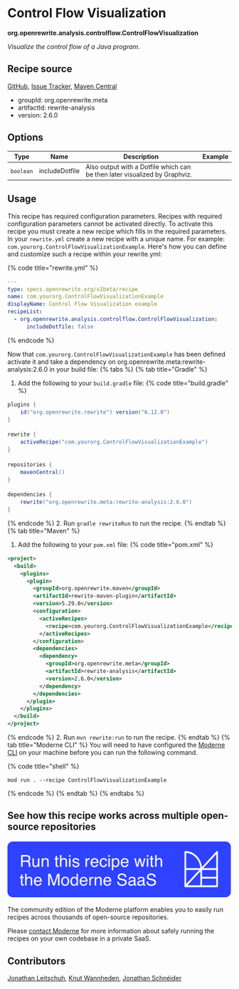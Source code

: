 # Control Flow Visualization

**org.openrewrite.analysis.controlflow.ControlFlowVisualization**

_Visualize the control flow of a Java program._

## Recipe source

[GitHub](https://github.com/openrewrite/rewrite-analysis/blob/main/src/main/java/org/openrewrite/analysis/controlflow/ControlFlowVisualization.java), [Issue Tracker](https://github.com/openrewrite/rewrite-analysis/issues), [Maven Central](https://central.sonatype.com/artifact/org.openrewrite.meta/rewrite-analysis/2.6.0/jar)

* groupId: org.openrewrite.meta
* artifactId: rewrite-analysis
* version: 2.6.0

## Options

| Type | Name | Description | Example |
| -- | -- | -- | -- |
| `boolean` | includeDotfile | Also output with a Dotfile which can be then later visualized by Graphviz. |  |


## Usage

This recipe has required configuration parameters. Recipes with required configuration parameters cannot be activated directly. To activate this recipe you must create a new recipe which fills in the required parameters. In your `rewrite.yml` create a new recipe with a unique name. For example: `com.yourorg.ControlFlowVisualizationExample`.
Here's how you can define and customize such a recipe within your rewrite.yml:

{% code title="rewrite.yml" %}
```yaml
---
type: specs.openrewrite.org/v1beta/recipe
name: com.yourorg.ControlFlowVisualizationExample
displayName: Control Flow Visualization example
recipeList:
  - org.openrewrite.analysis.controlflow.ControlFlowVisualization:
      includeDotfile: false
```
{% endcode %}

Now that `com.yourorg.ControlFlowVisualizationExample` has been defined activate it and take a dependency on org.openrewrite.meta:rewrite-analysis:2.6.0 in your build file:
{% tabs %}
{% tab title="Gradle" %}
1. Add the following to your `build.gradle` file:
{% code title="build.gradle" %}
```groovy
plugins {
    id("org.openrewrite.rewrite") version("6.12.0")
}

rewrite {
    activeRecipe("com.yourorg.ControlFlowVisualizationExample")
}

repositories {
    mavenCentral()
}

dependencies {
    rewrite("org.openrewrite.meta:rewrite-analysis:2.6.0")
}
```
{% endcode %}
2. Run `gradle rewriteRun` to run the recipe.
{% endtab %}
{% tab title="Maven" %}
1. Add the following to your `pom.xml` file:
{% code title="pom.xml" %}
```xml
<project>
  <build>
    <plugins>
      <plugin>
        <groupId>org.openrewrite.maven</groupId>
        <artifactId>rewrite-maven-plugin</artifactId>
        <version>5.29.0</version>
        <configuration>
          <activeRecipes>
            <recipe>com.yourorg.ControlFlowVisualizationExample</recipe>
          </activeRecipes>
        </configuration>
        <dependencies>
          <dependency>
            <groupId>org.openrewrite.meta</groupId>
            <artifactId>rewrite-analysis</artifactId>
            <version>2.6.0</version>
          </dependency>
        </dependencies>
      </plugin>
    </plugins>
  </build>
</project>
```
{% endcode %}
2. Run `mvn rewrite:run` to run the recipe.
{% endtab %}
{% tab title="Moderne CLI" %}
You will need to have configured the [Moderne CLI](https://docs.moderne.io/moderne-cli/cli-intro) on your machine before you can run the following command.

{% code title="shell" %}
```shell
mod run . --recipe ControlFlowVisualizationExample
```
{% endcode %}
{% endtab %}
{% endtabs %}

## See how this recipe works across multiple open-source repositories

[![Moderne Link Image](/.gitbook/assets/ModerneRecipeButton.png)](https://app.moderne.io/recipes/org.openrewrite.analysis.controlflow.ControlFlowVisualization)

The community edition of the Moderne platform enables you to easily run recipes across thousands of open-source repositories.

Please [contact Moderne](https://moderne.io/product) for more information about safely running the recipes on your own codebase in a private SaaS.

## Contributors
[Jonathan Leitschuh](mailto:Jonathan.Leitschuh@gmail.com), [Knut Wannheden](mailto:knut.wannheden@gmail.com), [Jonathan Schnéider](mailto:jkschneider@gmail.com)
